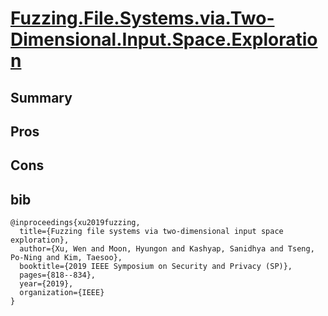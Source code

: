 # [Fuzzing.File.Systems.via.Two-Dimensional.Input.Space.Exploration](https://taesoo.kim/pubs/2019/xu:janus.pdf)

## Summary

## Pros

## Cons

## bib
```
@inproceedings{xu2019fuzzing,
  title={Fuzzing file systems via two-dimensional input space exploration},
  author={Xu, Wen and Moon, Hyungon and Kashyap, Sanidhya and Tseng, Po-Ning and Kim, Taesoo},
  booktitle={2019 IEEE Symposium on Security and Privacy (SP)},
  pages={818--834},
  year={2019},
  organization={IEEE}
}
```
